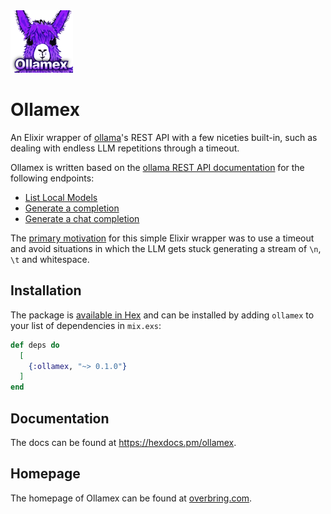 <img src="./assets/ollamex_logo.png" width="100" height="100">

# Ollamex

An Elixir wrapper of [ollama](https://ollama.ai/)'s REST API with a few niceties built-in, such as dealing with endless LLM repetitions through a timeout.

Ollamex is written based on the [ollama REST API documentation](https://github.com/jmorganca/ollama/blob/main/docs/api.md) for the following endpoints:

* [List Local Models](https://github.com/jmorganca/ollama/blob/main/docs/api.md#list-local-models)
* [Generate a completion](https://github.com/jmorganca/ollama/blob/main/docs/api.md#generate-a-completion)
* [Generate a chat completion](https://github.com/jmorganca/ollama/blob/main/docs/api.md#generate-a-chat-completion)

The [primary motivation](https://overbring.com/blog/2024-01-10-ollamex-ollama-api-elixir-released/) for this simple Elixir wrapper was to use a timeout and avoid situations in which the LLM gets stuck generating a stream of `\n`, `\t` and whitespace.

## Installation

The package is [available in Hex](https://hex.pm/packages/ollamex) and can be installed by adding `ollamex` to your list of dependencies in `mix.exs`:

```elixir
def deps do
  [
    {:ollamex, "~> 0.1.0"}
  ]
end
```

## Documentation 
The docs can be found at <https://hexdocs.pm/ollamex>.

## Homepage
The homepage of Ollamex can be found at [overbring.com](https://overbring.com/software/ollamex).
